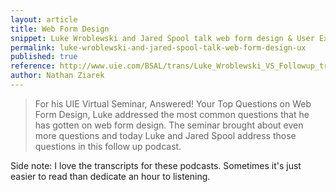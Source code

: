 ```yaml
---
layout: article
title: Web Form Design
snippet: Luke Wroblewski and Jared Spool talk web form design & User Experience
permalink: luke-wroblewski-and-jared-spool-talk-web-form-design-ux
published: true
reference: http://www.uie.com/BSAL/trans/Luke_Wroblewski_VS_Followup_transcript.html
author: Nathan Ziarek
---
```


> For his UIE Virtual Seminar, Answered! Your Top Questions on Web Form Design, Luke addressed the most common questions that he has gotten on web form design. The seminar brought about even more questions and today Luke and Jared Spool address those questions in this follow up podcast.

Side note: I love the transcripts for these podcasts. Sometimes it's just easier to read than dedicate an hour to listening.

